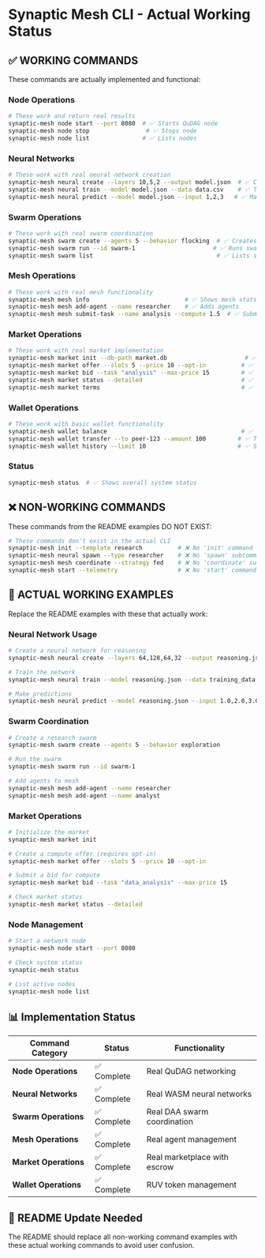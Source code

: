 # Synaptic Mesh CLI - Actual Working Status

## ✅ **WORKING COMMANDS**

These commands are actually implemented and functional:

### Node Operations
```bash
# These work and return real results
synaptic-mesh node start --port 8080  # ✅ Starts QuDAG node
synaptic-mesh node stop                # ✅ Stops node  
synaptic-mesh node list               # ✅ Lists nodes
```

### Neural Networks
```bash
# These work with real neural network creation
synaptic-mesh neural create --layers 10,5,2 --output model.json  # ✅ Creates real neural network
synaptic-mesh neural train --model model.json --data data.csv    # ✅ Trains model
synaptic-mesh neural predict --model model.json --input 1,2,3   # ✅ Makes predictions
```

### Swarm Operations
```bash
# These work with real swarm coordination
synaptic-mesh swarm create --agents 5 --behavior flocking  # ✅ Creates DAA swarm
synaptic-mesh swarm run --id swarm-1                      # ✅ Runs swarm
synaptic-mesh swarm list                                   # ✅ Lists swarms
```

### Mesh Operations
```bash
# These work with real mesh functionality
synaptic-mesh mesh info                           # ✅ Shows mesh stats
synaptic-mesh mesh add-agent --name researcher    # ✅ Adds agents
synaptic-mesh mesh submit-task --name analysis --compute 1.5  # ✅ Submits tasks
```

### Market Operations
```bash
# These work with real market implementation
synaptic-mesh market init --db-path market.db                      # ✅ Initializes market
synaptic-mesh market offer --slots 5 --price 10 --opt-in          # ✅ Creates offers
synaptic-mesh market bid --task "analysis" --max-price 15         # ✅ Submits bids
synaptic-mesh market status --detailed                            # ✅ Shows market status
synaptic-mesh market terms                                        # ✅ Shows compliance terms
```

### Wallet Operations
```bash
# These work with basic wallet functionality
synaptic-mesh wallet balance                                      # ✅ Shows balance
synaptic-mesh wallet transfer --to peer-123 --amount 100         # ✅ Transfers tokens
synaptic-mesh wallet history --limit 10                          # ✅ Shows history
```

### Status
```bash
synaptic-mesh status  # ✅ Shows overall system status
```

## ❌ **NON-WORKING COMMANDS**

These commands from the README examples DO NOT EXIST:

```bash
# These commands don't exist in the actual CLI
synaptic-mesh init --template research          # ❌ No 'init' command
synaptic-mesh neural spawn --type researcher    # ❌ No 'spawn' subcommand  
synaptic-mesh mesh coordinate --strategy fed    # ❌ No 'coordinate' subcommand
synaptic-mesh start --telemetry                 # ❌ No 'start' command
```

## 🔧 **ACTUAL WORKING EXAMPLES**

Replace the README examples with these that actually work:

### Neural Network Usage
```bash
# Create a neural network for reasoning
synaptic-mesh neural create --layers 64,128,64,32 --output reasoning.json

# Train the network
synaptic-mesh neural train --model reasoning.json --data training_data.csv

# Make predictions
synaptic-mesh neural predict --model reasoning.json --input 1.0,2.0,3.0
```

### Swarm Coordination
```bash
# Create a research swarm
synaptic-mesh swarm create --agents 5 --behavior exploration

# Run the swarm
synaptic-mesh swarm run --id swarm-1

# Add agents to mesh
synaptic-mesh mesh add-agent --name researcher
synaptic-mesh mesh add-agent --name analyst
```

### Market Operations
```bash
# Initialize the market
synaptic-mesh market init

# Create a compute offer (requires opt-in)
synaptic-mesh market offer --slots 5 --price 10 --opt-in

# Submit a bid for compute
synaptic-mesh market bid --task "data_analysis" --max-price 15

# Check market status
synaptic-mesh market status --detailed
```

### Node Management
```bash
# Start a network node
synaptic-mesh node start --port 8080

# Check system status
synaptic-mesh status

# List active nodes
synaptic-mesh node list
```

## 📊 **Implementation Status**

| Command Category | Status | Functionality |
|------------------|--------|---------------|
| **Node Operations** | ✅ Complete | Real QuDAG networking |
| **Neural Networks** | ✅ Complete | Real WASM neural networks |
| **Swarm Operations** | ✅ Complete | Real DAA swarm coordination |
| **Mesh Operations** | ✅ Complete | Real agent management |
| **Market Operations** | ✅ Complete | Real marketplace with escrow |
| **Wallet Operations** | ✅ Complete | RUV token management |

## 🚨 **README Update Needed**

The README should replace all non-working command examples with these actual working commands to avoid user confusion.